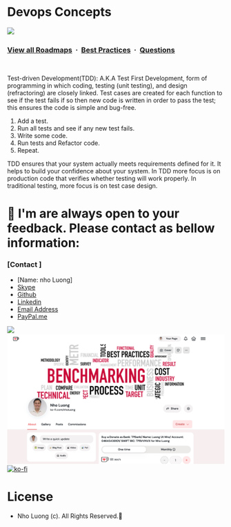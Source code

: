 # Devops Concepts

![](https://i.imgur.com/waxVImv.png)
### [View all Roadmaps](https://github.com/nholuongut/all-roadmaps) &nbsp;&middot;&nbsp; [Best Practices](https://github.com/nholuongut/all-roadmaps/blob/main/public/best-practices/) &nbsp;&middot;&nbsp; [Questions](https://www.linkedin.com/in/nholuong/)
<br/>

Test-driven Development(TDD): A.K.A Test First Development, form of programming in which coding, testing (unit testing), and design (refractoring) are closely linked. Test cases are created for each function to see if the test fails if so then new code is written in order to pass the test; this ensures the code is simple and bug-free.

1. Add a test.
2. Run all tests and see if any new test fails.
3. Write some code.
4. Run tests and Refactor code.
5. Repeat.

TDD ensures that your system actually meets requirements defined for it. It helps to build your confidence about your system.
In TDD more focus is on production code that verifies whether testing will work properly. In traditional testing, more focus is on test case design.

# 🚀 I'm are always open to your feedback.  Please contact as bellow information:
### [Contact ]
* [Name: nho Luong]
* [Skype](luongutnho_skype)
* [Github](https://github.com/nholuongut/)
* [Linkedin](https://www.linkedin.com/in/nholuong/)
* [Email Address](luongutnho@hotmail.com)
* [PayPal.me](https://www.paypal.com/paypalme/nholuongut)

![](https://i.imgur.com/waxVImv.png)
![](Donate.png)
[![ko-fi](https://ko-fi.com/img/githubbutton_sm.svg)](https://ko-fi.com/nholuong)

# License
* Nho Luong (c). All Rights Reserved.🌟